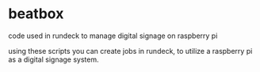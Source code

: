 # beatbox
code used in rundeck to manage digital signage on raspberry pi

using these scripts you can create jobs in rundeck, to utilize a raspberry pi as a digital signage system.
